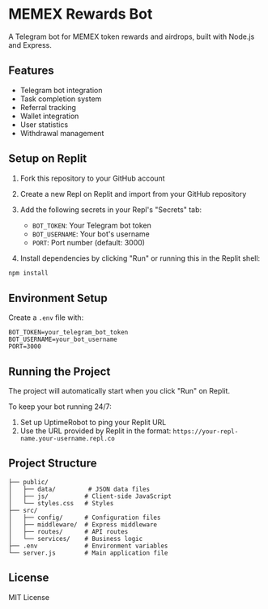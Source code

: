 # MEMEX Rewards Bot

A Telegram bot for MEMEX token rewards and airdrops, built with Node.js and Express.

## Features

- Telegram bot integration
- Task completion system
- Referral tracking
- Wallet integration
- User statistics
- Withdrawal management

## Setup on Replit

1. Fork this repository to your GitHub account
2. Create a new Repl on Replit and import from your GitHub repository
3. Add the following secrets in your Repl's "Secrets" tab:
   - `BOT_TOKEN`: Your Telegram bot token
   - `BOT_USERNAME`: Your bot's username
   - `PORT`: Port number (default: 3000)

4. Install dependencies by clicking "Run" or running this in the Replit shell:
```bash
npm install
```

## Environment Setup

Create a `.env` file with:

```env
BOT_TOKEN=your_telegram_bot_token
BOT_USERNAME=your_bot_username
PORT=3000
```

## Running the Project

The project will automatically start when you click "Run" on Replit.

To keep your bot running 24/7:
1. Set up UptimeRobot to ping your Replit URL
2. Use the URL provided by Replit in the format: `https://your-repl-name.your-username.repl.co`

## Project Structure

```
├── public/
│   ├── data/         # JSON data files
│   ├── js/          # Client-side JavaScript
│   └── styles.css   # Styles
├── src/
│   ├── config/      # Configuration files
│   ├── middleware/  # Express middleware
│   ├── routes/      # API routes
│   └── services/    # Business logic
├── .env             # Environment variables
└── server.js        # Main application file
```

## License

MIT License
